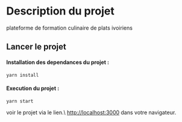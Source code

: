 # Description du projet
 plateforme de formation culinaire de plats ivoiriens  


## Lancer le projet

#### Installation des dependances du projet :  
   `yarn install`  


#### Execution du projet :  
   `yarn start`

voir le projet via le lien.\ [http://localhost:3000](http://localhost:3000) dans votre navigateur.
